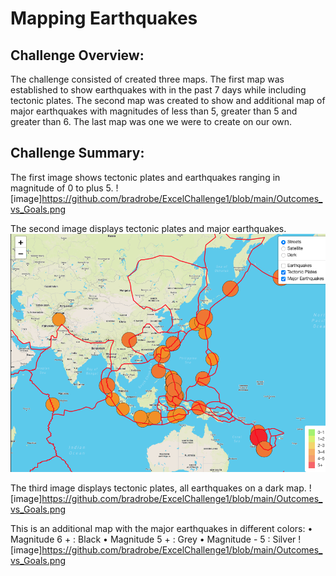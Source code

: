 # Mapping Earthquakes


## Challenge Overview:
The challenge consisted of created three maps.  The first map was established to show earthquakes with in the past 7 days while including tectonic plates. The second map was created to show and additional map of major earthquakes with magnitudes of less than 5, greater than 5 and greater than 6.  The last map was one we were to create on our own.

## Challenge Summary:

The first image shows tectonic plates and earthquakes ranging in magnitude of 0 to plus 5.
![image]https://github.com/bradrobe/ExcelChallenge1/blob/main/Outcomes_vs_Goals.png
 

The second image displays tectonic plates and major earthquakes.
![image](https://github.com/bradrobe/Mapping_Earthquakes/blob/main/Earthquake_Challenge/Images/Deliverable_3.png)

The third image displays tectonic plates, all earthquakes on a dark map.
![image]https://github.com/bradrobe/ExcelChallenge1/blob/main/Outcomes_vs_Goals.png
 

This is an additional map with the major earthquakes in different colors:
•	Magnitude 6 + : Black
•	Magnitude 5 + : Grey
•	Magnitude - 5 : Silver
![image]https://github.com/bradrobe/ExcelChallenge1/blob/main/Outcomes_vs_Goals.png

 
